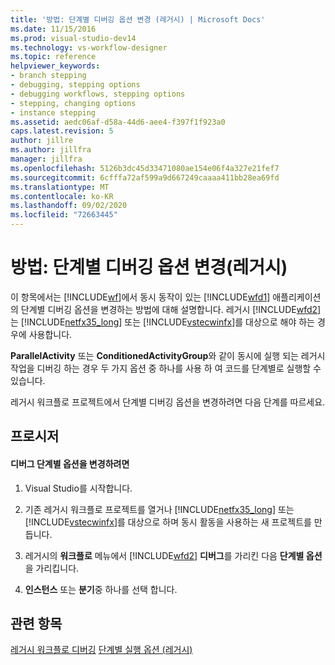 ```yaml
---
title: '방법: 단계별 디버깅 옵션 변경 (레거시) | Microsoft Docs'
ms.date: 11/15/2016
ms.prod: visual-studio-dev14
ms.technology: vs-workflow-designer
ms.topic: reference
helpviewer_keywords:
- branch stepping
- debugging, stepping options
- debugging workflows, stepping options
- stepping, changing options
- instance stepping
ms.assetid: aedc06af-d58a-44d6-aee4-f397f1f923a0
caps.latest.revision: 5
author: jillre
ms.author: jillfra
manager: jillfra
ms.openlocfilehash: 5126b3dc45d33471080ae154e06f4a327e21fef7
ms.sourcegitcommit: 6cfffa72af599a9d667249caaaa411bb28ea69fd
ms.translationtype: MT
ms.contentlocale: ko-KR
ms.lasthandoff: 09/02/2020
ms.locfileid: "72663445"
---
```

# <a name="how-to-change-the-debug-stepping-option-legacy"></a>방법: 단계별 디버깅 옵션 변경(레거시)
이 항목에서는 [!INCLUDE[wf](../includes/wf-md.md)]에서 동시 동작이 있는 [!INCLUDE[wfd1](../includes/wfd1-md.md)] 애플리케이션의 단계별 디버깅 옵션을 변경하는 방법에 대해 설명합니다. 레거시 [!INCLUDE[wfd2](../includes/wfd2-md.md)]는 [!INCLUDE[netfx35_long](../includes/netfx35-long-md.md)] 또는 [!INCLUDE[vstecwinfx](../includes/vstecwinfx-md.md)]를 대상으로 해야 하는 경우에 사용합니다.

 **ParallelActivity** 또는 **ConditionedActivityGroup**와 같이 동시에 실행 되는 레거시 작업을 디버깅 하는 경우 두 가지 옵션 중 하나를 사용 하 여 코드를 단계별로 실행할 수 있습니다.

 레거시 워크플로 프로젝트에서 단계별 디버깅 옵션을 변경하려면 다음 단계를 따르세요.

## <a name="procedures"></a>프로시저

#### <a name="to-change-the-debug-stepping-option"></a>디버그 단계별 옵션을 변경하려면

1. Visual Studio를 시작합니다.

2. 기존 레거시 워크플로 프로젝트를 열거나 [!INCLUDE[netfx35_long](../includes/netfx35-long-md.md)] 또는 [!INCLUDE[vstecwinfx](../includes/vstecwinfx-md.md)]를 대상으로 하며 동시 활동을 사용하는 새 프로젝트를 만듭니다.

3. 레거시의 **워크플로** 메뉴에서 [!INCLUDE[wfd2](../includes/wfd2-md.md)] **디버그**를 가리킨 다음 **단계별 옵션**을 가리킵니다.

4. **인스턴스** 또는 **분기**중 하나를 선택 합니다.

## <a name="see-also"></a>관련 항목
 [레거시 워크플로 디버깅](../workflow-designer/debugging-legacy-workflows.md) [단계별 실행 옵션 (레거시)](../workflow-designer/debug-stepping-options-legacy.md)
